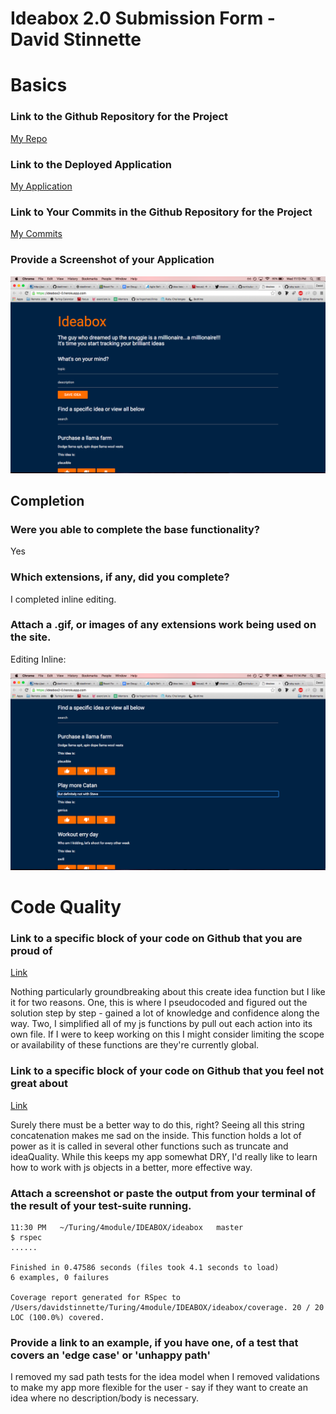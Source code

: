 # Ideabox 2.0 Submission Form - David Stinnette

# Basics

### Link to the Github Repository for the Project
[My Repo](https://github.com/dastinnette/idea-box2.0)

### Link to the Deployed Application
[My Application](https://ideabox2-0.herokuapp.com/)

### Link to Your Commits in the Github Repository for the Project
[My Commits](https://github.com/dastinnette/idea-box2.0/commits/master)

### Provide a Screenshot of your Application
![App Screenshot](images/david_stinnette_app_screenshot.png)

## Completion

### Were you able to complete the base functionality?

Yes

### Which extensions, if any, did you complete?

I completed inline editing.

### Attach a .gif, or images of any extensions work being used on the site.

Editing Inline:

![Extension Screenshot](images/david_stinnette_extension_screenshot.png)

# Code Quality

### Link to a specific block of your code on Github that you are proud of

[Link](https://github.com/dastinnette/idea-box2.0/blob/23688202a5c59053f9dbe215c64a927175a68dad/app/assets/javascripts/idea_post.js#L1-L21)

Nothing particularly groundbreaking about this create idea function but I like it for two reasons. One, this is where I pseudocoded and figured out the solution step by step - gained a lot of knowledge and confidence along the way. Two, I simplified all of my js functions by pull out each action into its own file. If I were to keep working on this I might consider limiting the scope or availability of these functions are they're currently global.

### Link to a specific block of your code on Github that you feel not great about

[Link](https://github.com/dastinnette/idea-box2.0/blob/23688202a5c59053f9dbe215c64a927175a68dad/app/assets/javascripts/idea_index.js#L1-L19)

Surely there must be a better way to do this, right? Seeing all this string concatenation makes me sad on the inside. This function holds a lot of power as it is called in several other functions such as truncate and ideaQuality. While this keeps my app somewhat DRY, I'd really like to learn how to work with js objects in a better, more effective way.

### Attach a screenshot or paste the output from your terminal of the result of your test-suite running.

```
11:30 PM   ~/Turing/4module/IDEABOX/ideabox   master
$ rspec
......

Finished in 0.47586 seconds (files took 4.1 seconds to load)
6 examples, 0 failures

Coverage report generated for RSpec to /Users/davidstinnette/Turing/4module/IDEABOX/ideabox/coverage. 20 / 20 LOC (100.0%) covered.
```

### Provide a link to an example, if you have one, of a test that covers an 'edge case' or 'unhappy path'

I removed my sad path tests for the idea model when I removed validations to make my app more flexible for the user - say if they want to create an idea where no description/body is necessary. 
